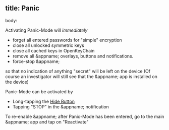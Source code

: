 title: Panic
---
body:

Activating Panic-Mode will *immediately*

* forget all entered passwords for "simple" encryption
* close all unlocked symmetric keys 
* close all cached keys in OpenKeyChain
* remove all &appname; overlays, buttons and notifications.
* force-stop &appname;

so that no indication of anything "secret" will be left on the device (Of course an investigator will still see that the &appname; app is installed on the device)

Panic-Mode can be activated by

* Long-tapping the [Hide Button](/buttons#button_hide)
* Tapping "STOP" in the &appname; notification

To re-enable &appname; after Panic-Mode has been entered, go to the main &appname; app and tap on "Reactivate"
